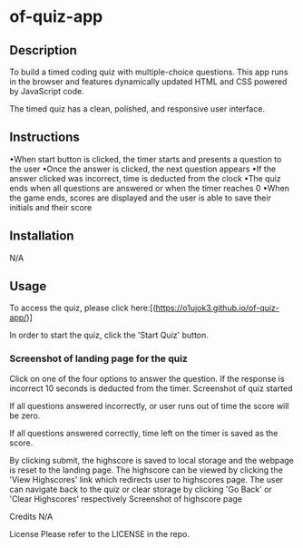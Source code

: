 # of-quiz-app

## Description

To build a timed coding quiz with multiple-choice questions. This app runs in the browser and features dynamically updated HTML and CSS powered by JavaScript code.

The timed quiz has a clean, polished, and responsive user interface.

## Instructions

•When start button is clicked, the timer starts and presents a question to the user
•Once the answer is clicked, the next question appears
•If the answer clicked was incorrect, time is deducted from the clock
•The quiz ends when all questions are answered or when the timer reaches 0
•When the game ends, scores are displayed and the user is able to save their initials and their score

## Installation

N/A

## Usage

To access the quiz, please click here:[(https://o1ujok3.github.io/of-quiz-app/)]

In order to start the quiz, click the 'Start Quiz' button.

### Screenshot of landing page for the quiz

Click on one of the four options to answer the question. If the response is incorrect 10 seconds is deducted from the timer. Screenshot of quiz started

If all questions answered incorrectly, or user runs out of time the score will be zero.

If all questions answered correctly, time left on the timer is saved as the score.

By clicking submit, the highscore is saved to local storage and the webpage is reset to the landing page. The highscore can be viewed by clicking the 'View Highscores' link which redirects user to highscores page. The user can navigate back to the quiz or clear storage by clicking 'Go Back' or 'Clear Highscores' respectively Screenshot of highscore page

Credits
N/A

License
Please refer to the LICENSE in the repo.
